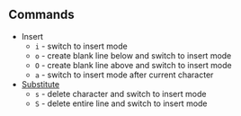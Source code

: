 ## Commands
  
* Insert
  * `i` - switch to insert mode
  * `o` - create blank line below and switch to insert mode
  * `O` - create blank line above and switch to insert mode
  * `a` - switch to insert mode after current character
* [Substitute](http://vimhelp.appspot.com/change.txt.html#s)
  * `s` - delete character and switch to insert mode
  * `S` - delete entire line and switch to insert mode
